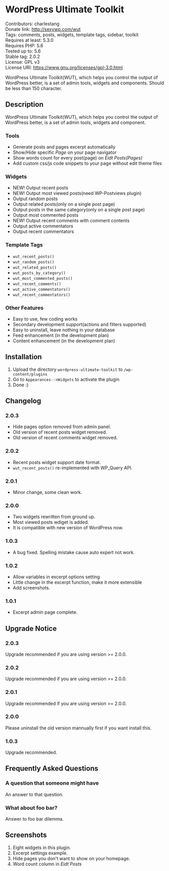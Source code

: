 # WordPress Ultimate Toolkit
Contributors: charlestang  
Donate link: http://sexywp.com/wut  
Tags: comments, posts, widgets, template tags, sidebar, toolkit  
Requires at least: 5.3.0  
Requires PHP: 5.6  
Tested up to: 5.6  
Stable tag: 2.0.2  
License: GPL v3  
License URI: https://www.gnu.org/licenses/gpl-3.0.html

WordPress Ultimate Toolkit(WUT), which helps you control the output of WordPress better, is a set of admin tools, widgets and components. Should be less than 150 character.

## Description
WordPress Ultimate Toolkit(WUT), which helps you control the output of WordPress better, is a set of admin tools, widgets and component.

### Tools
 * Generate posts and pages excerpt automatically
 * Show/Hide specific *Page* on your page navigator
 * Show words count for every post(page) on *Eidt Posts(Pages)*
 * Add custom css/js code snippets to your page without edit theme files

### Widgets
 * NEW! Output recent posts
 * NEW! Output most viewed posts(need WP-Postviews plugin)
 * Output random posts
 * Output related posts(only on a single post page)
 * Output posts in the same category(only on a single post page)
 * Output most commented posts
 * NEW! Output recent comments with comment contents
 * Output active commentators
 * Output recent commentators

### Template Tags

 * `wut_recent_posts()`
 * `wut_random_posts()`
 * `wut_related_posts()`
 * `wut_posts_by_category()`
 * `wut_most_commented_posts()`
 * `wut_recent_comments()`
 * `wut_active_commentators()`
 * `wut_recent_commentators()`

### Other Features

 * Easy to use, few coding works
 * Secondary development support(actions and filters supported)
 * Easy to uninstall, leave nothing in your database
 * Feed enhancement (in the development plan)
 * Content enhancement (in the development plan)

## Installation
 1. Upload the directory `wordpress-ultimate-toolkit` to `/wp-content/plugins`
 1. Go to `Appearances-->Widgets` to activate the plugin
 1. Done :)

## Changelog
### 2.0.3
 * Hide pages option removed from admin panel.
 * Old version of recent posts widget removed.
 * Old version of recent comments widget removed.

### 2.0.2
 * Recent posts widget support date format.
 * `wut_recent_posts()` re-implemented with WP_Query API.

### 2.0.1
 * Minor change, some clean work.

### 2.0.0
 * Two widgets rewritten from ground up.
 * Most viewed posts wdiget is added.
 * It is compatible with new version of WordPress now.

### 1.0.3
 * A bug fixed. Spelling mistake cause auto expert not work.

### 1.0.2
 * Allow variables in excerpt options setting
 * Little change in the excerpt function, make it more extensible
 * Add screenshots.

### 1.0.1
 * Excerpt admin page complete.

## Upgrade Notice
### 2.0.3
 Upgrade recommended if you are using version >= 2.0.0.

### 2.0.2
 Upgrade recommended if you are using version >= 2.0.0.

### 2.0.1
 Upgrade recommended if you are using version >= 2.0.0.

### 2.0.0
 Please uninstall the old version mannually first if you want install this.

### 1.0.3
Upgrade recommended.

## Frequently Asked Questions

### A question that someone might have
An answer to that question.

### What about foo bar?
Answer to foo bar dilemma.

## Screenshots
1. Eight widgets in this plugin.
2. Excerpt settings example.
3. Hide pages you don't want to show on your homepage.
4. Word count column in *Eidt Posts*